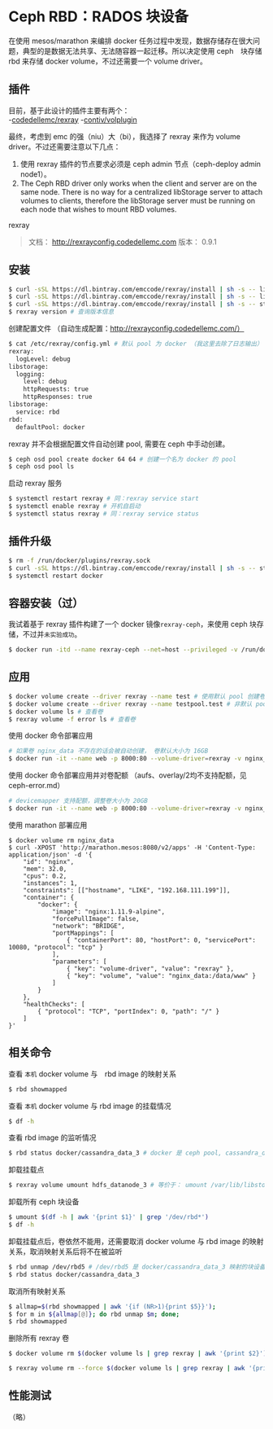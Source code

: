 # Ceph RBD：RADOS 块设备

在使用 mesos/marathon 来编排 docker 任务过程中发现，数据存储存在很大问题，典型的是数据无法共享、无法随容器一起迁移。所以决定使用 ceph　块存储　rbd 来存储 docker volume，不过还需要一个 volume driver。

## 插件

目前，基于此设计的插件主要有两个：  
-[codedellemc/rexray](https://github.com/codedellemc/rexray)
-[contiv/volplugin](https://github.com/contiv/volplugin)
  
最终，考虑到 emc 的强（niu）大（bi），我选择了 rexray 来作为 volume driver。不过还需要注意以下几点：
1. 使用 rexray 插件的节点要求必须是 ceph admin 节点（ceph-deploy admin node1）。
2. The Ceph RBD driver only works when the client and server are on the same node. There is no way for a centralized libStorage server to attach volumes to clients, therefore the libStorage server must be running on each node that wishes to mount RBD volumes.

rexray
>文档： http://rexrayconfig.codedellemc.com
>版本： 0.9.1

## 安装

```bash
$ curl -sSL https://dl.bintray.com/emccode/rexray/install | sh -s -- list # 查询版本
$ curl -sSL https://dl.bintray.com/emccode/rexray/install | sh -s -- list stable # 查询稳定版
$ curl -sSL https://dl.bintray.com/emccode/rexray/install | sh -s -- stable 0.9.1 # 安装指定版本
$ rexray version # 查询版本信息
```

创建配置文件 （自动生成配置：http://rexrayconfig.codedellemc.com/）
```bash
$ cat /etc/rexray/config.yml # 默认 pool 为 docker （我这里去除了日志输出）
rexray:
  logLevel: debug
libstorage:
  logging:
    level: debug
    httpRequests: true
    httpResponses: true
libstorage:
  service: rbd
rbd:
  defaultPool: docker
```

rexray 并不会根据配置文件自动创建 pool, 需要在 ceph 中手动创建。
```bash
$ ceph osd pool create docker 64 64 # 创建一个名为 docker 的 pool
$ ceph osd pool ls
```

启动 rexray 服务
```bash
$ systemctl restart rexray # 同：rexray service start
$ systemctl enable rexray # 开机自启动
$ systemctl status rexray # 同：rexray service status
```

## 插件升级

```bash
$ rm -f /run/docker/plugins/rexray.sock
$ curl -sSL https://dl.bintray.com/emccode/rexray/install | sh -s -- stable 0.9.1
$ systemctl restart docker
```

## 容器安装（过）

我试着基于 rexray 插件构建了一个 docker 镜像`rexray-ceph`，来使用 ceph 块存储，不过并`未实验成功`。

```bash
$ docker run -itd --name rexray-ceph --net=host --privileged -v /run/docker/plugins:/run/docker/plugins -v /var/run/rexray:/var/run/rexray -v /var/run/docker.sock:/var/run/docker.sock -v /var/run/libstorage:/var/run/libstorage -v /var/lib/rexray:/var/lib/rexray -v /var/lib/libstorage:/var/lib/libstorage -v /var/run/docker:/var/run/docker -v /dev:/dev rexray-ceph:0.9.1
```

## 应用

```bash
$ docker volume create --driver rexray --name test # 使用默认 pool 创建卷
$ docker volume create --driver rexray --name testpool.test # 非默认 pool（需要先创建好 pool）
$ docker volume ls # 查看卷
$ rexray volume -f error ls # 查看卷
```

使用 docker 命令部署应用
```bash
# 如果卷 nginx_data 不存在的话会被自动创建， 卷默认大小为 16GB
$ docker run -it --name web -p 8000:80 --volume-driver=rexray -v nginx_data:/usr/share/nginx -d nginx:1.11.9-alpine
```

使用 docker 命令部署应用并对卷配额 （aufs、overlay/2均不支持配额，见 ceph-error.md）
```bash
# devicemapper 支持配额，调整卷大小为 20GB
$ docker run -it --name web -p 8000:80 --volume-driver=rexray -v nginx_data:/usr/share/nginx --storage-opt=size=20 -d nginx:1.11.9-alpine
```

使用 marathon 部署应用
```
$ docker volume rm nginx_data
$ curl -XPOST 'http://marathon.mesos:8080/v2/apps' -H 'Content-Type: application/json' -d '{
    "id": "nginx",
    "mem": 32.0,
    "cpus": 0.2,
    "instances": 1,
    "constraints": [["hostname", "LIKE", "192.168.111.199"]],
    "container": {
        "docker": {
            "image": "nginx:1.11.9-alpine",
            "forcePullImage": false,
            "network": "BRIDGE",
            "portMappings": [
                { "containerPort": 80, "hostPort": 0, "servicePort": 10080, "protocol": "tcp" }
            ],
            "parameters": [
                { "key": "volume-driver", "value": "rexray" }, 
                { "key": "volume", "value": "nginx_data:/data/www" }
            ]
        }
    },
    "healthChecks": [
        { "protocol": "TCP", "portIndex": 0, "path": "/" }
    ]
}'
```

## 相关命令

查看 `本机` docker volume 与　rbd image 的映射关系
```bash
$ rbd showmapped
```

查看 `本机` docker volume 与 rbd image 的挂载情况
```bash
$ df -h
```

查看 rbd image 的监听情况
```bash
$ rbd status docker/cassandra_data_3 # docker 是 ceph pool, cassandra_data_3 是 docker volume
```

卸载挂载点
```bash
$ rexray volume umount hdfs_datanode_3 # 等价于： umount /var/lib/libstorage/volumes/hdfs_datanode_3 加上 rbd unmap docker/hdfs_datanode_3
```

卸载所有 ceph 块设备
```bash
$ umount $(df -h | awk '{print $1}' | grep '/dev/rbd*')
$ df -h
```

卸载挂载点后，卷依然不能用，还需要取消 docker volume 与 rbd image 的映射关系，取消映射关系后将不在被监听
```bash
$ rbd unmap /dev/rbd5 # /dev/rbd5 是 docker/cassandra_data_3 映射的块设备
$ rbd status docker/cassandra_data_3
```

取消所有映射关系
```bash
$ allmap=$(rbd showmapped | awk '{if (NR>1){print $5}}');
$ for m in ${allmap[@]}; do rbd unmap $m; done;
$ rbd showmapped
```

删除所有 rexray 卷
```bash
$ docker volume rm $(docker volume ls | grep rexray | awk '{print $2}')
```

```bash
$ rexray volume rm --force $(docker volume ls | grep rexray | awk '{print $2}')
```

## 性能测试

（略）
